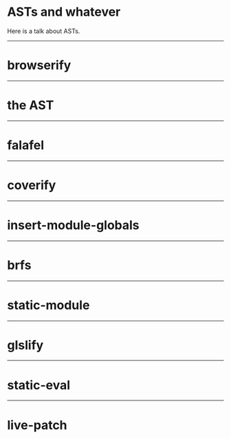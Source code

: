 # ASTs and whatever

Here is a talk about ASTs.

---
# browserify

---
# the AST

---
# falafel

---
# coverify

---
# insert-module-globals

---
# brfs

---
# static-module

---
# glslify

---
# static-eval

---
# live-patch

